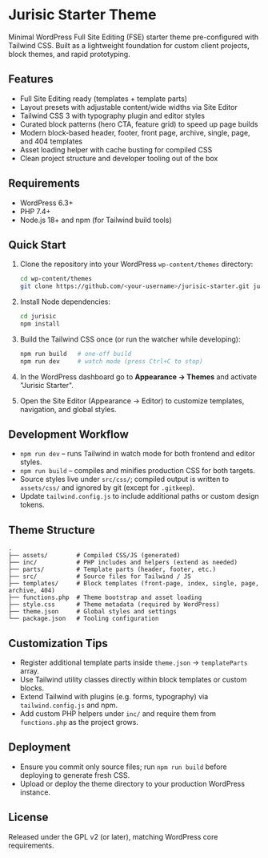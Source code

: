 # Jurisic Starter Theme

Minimal WordPress Full Site Editing (FSE) starter theme pre-configured with Tailwind CSS. Built as a lightweight foundation for custom client projects, block themes, and rapid prototyping.

## Features

- Full Site Editing ready (templates + template parts)
- Layout presets with adjustable content/wide widths via Site Editor
- Tailwind CSS 3 with typography plugin and editor styles
- Curated block patterns (hero CTA, feature grid) to speed up page builds
- Modern block-based header, footer, front page, archive, single, page, and 404 templates
- Asset loading helper with cache busting for compiled CSS
- Clean project structure and developer tooling out of the box

## Requirements

- WordPress 6.3+
- PHP 7.4+
- Node.js 18+ and npm (for Tailwind build tools)

## Quick Start

1. Clone the repository into your WordPress `wp-content/themes` directory:
   ```bash
   cd wp-content/themes
   git clone https://github.com/<your-username>/jurisic-starter.git jurisic
   ```

2. Install Node dependencies:
   ```bash
   cd jurisic
   npm install
   ```

3. Build the Tailwind CSS once (or run the watcher while developing):
   ```bash
   npm run build   # one-off build
   npm run dev     # watch mode (press Ctrl+C to stop)
   ```

4. In the WordPress dashboard go to **Appearance → Themes** and activate "Jurisic Starter".

5. Open the Site Editor (Appearance → Editor) to customize templates, navigation, and global styles.

## Development Workflow

- `npm run dev` – runs Tailwind in watch mode for both frontend and editor styles.
- `npm run build` – compiles and minifies production CSS for both targets.
- Source styles live under `src/css/`; compiled output is written to `assets/css/` and ignored by git (except for `.gitkeep`).
- Update `tailwind.config.js` to include additional paths or custom design tokens.

## Theme Structure

```
.
├── assets/        # Compiled CSS/JS (generated)
├── inc/           # PHP includes and helpers (extend as needed)
├── parts/         # Template parts (header, footer, etc.)
├── src/           # Source files for Tailwind / JS
├── templates/     # Block templates (front-page, index, single, page, archive, 404)
├── functions.php  # Theme bootstrap and asset loading
├── style.css      # Theme metadata (required by WordPress)
├── theme.json     # Global styles and settings
└── package.json   # Tooling configuration
```

## Customization Tips

- Register additional template parts inside `theme.json` → `templateParts` array.
- Use Tailwind utility classes directly within block templates or custom blocks.
- Extend Tailwind with plugins (e.g. forms, typography) via `tailwind.config.js` and npm.
- Add custom PHP helpers under `inc/` and require them from `functions.php` as the project grows.

## Deployment

- Ensure you commit only source files; run `npm run build` before deploying to generate fresh CSS.
- Upload or deploy the theme directory to your production WordPress instance.

## License

Released under the GPL v2 (or later), matching WordPress core requirements.

